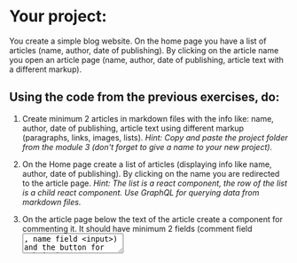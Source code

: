 # Your project:

You create a simple blog website. On the home page you have a list of articles (name, author, date of publishing). By clicking on the article name you open an article page (name, author, date of publishing, article text with a different markup).

## Using the code from the previous exercises, do:

1. Create minimum 2 articles in markdown files with the info like: name, author, date of publishing, article text using different markup (paragraphs, links, images, lists). 
*Hint: Copy and paste the project folder from the module 3 (don't forget to give a name to your new project).*

2. On the Home page create a list of articles (displaying info like name, author, date of publishing). By clicking on the name you are redirected to the article page.
*Hint: The list is a react component, the row of the list is a child react component. Use GraphQL for querying data from markdown files.*

3. On the article page below the text of the article create a component for commenting it. It should have minimum 2 fields (comment field <textarea>, name field <input>) and the button for submitting data. After clicking the Submit button it displays a new comment below.
*Hint: You need to create a React component and import it to the file `templates/page.js`* 

## Bonus tasks:

1. Add short article announce to the list on the home page
2. Add a date of comment to the component of commenting
3. Make your website unique (website name, colors, fonts, texts on the home page and in the footer...)
4. Customise the page 404
